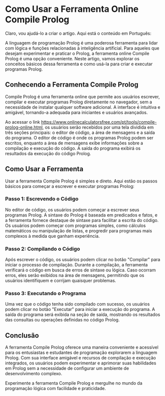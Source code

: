 Como Usar a Ferramenta Online Compile Prolog
============================================

Claro, vou ajudá-lo a criar o artigo. Aqui está o conteúdo em Português:

A linguagem de programação Prolog é uma poderosa ferramenta para lidar com lógica e funções relacionadas à inteligência artificial. Para aqueles que desejam experimentar e praticar o Prolog, a ferramenta online Compile Prolog é uma opção conveniente. Neste artigo, vamos explorar os conceitos básicos dessa ferramenta e como usá-la para criar e executar programas Prolog.

Conhecendo a Ferramenta Compile Prolog
--------------------------------------

Compile Prolog é uma ferramenta online que permite aos usuários escrever, compilar e executar programas Prolog diretamente no navegador, sem a necessidade de instalar qualquer software adicional. A interface é intuitiva e amigável, tornando-a adequada para iniciantes e usuários avançados.

Ao acessar o link <https://www.onlinecalculatorsfree.com/pt/tools/compile-prolog-online.html>, os usuários serão recebidos por uma tela dividida em três seções principais: o editor de código, a área de mensagens e a saída do programa. O editor de código é onde os programas Prolog podem ser escritos, enquanto a área de mensagens exibe informações sobre a compilação e execução do código. A saída do programa exibirá os resultados da execução do código Prolog.

Como Usar a Ferramenta
----------------------

Usar a ferramenta Compile Prolog é simples e direto. Aqui estão os passos básicos para começar a escrever e executar programas Prolog:

### Passo 1: Escrevendo o Código

No editor de código, os usuários podem começar a escrever seus programas Prolog. A sintaxe do Prolog é baseada em predicados e fatos, e a ferramenta fornece destaque de sintaxe para facilitar a escrita do código. Os usuários podem começar com programas simples, como cálculos matemáticos ou manipulação de listas, e progredir para programas mais complexos à medida que ganham experiência.

### Passo 2: Compilando o Código

Após escrever o código, os usuários podem clicar no botão "Compilar" para iniciar o processo de compilação. Durante a compilação, a ferramenta verificará o código em busca de erros de sintaxe ou lógica. Caso ocorram erros, eles serão exibidos na área de mensagens, permitindo que os usuários identifiquem e corrijam quaisquer problemas.

### Passo 3: Executando o Programa

Uma vez que o código tenha sido compilado com sucesso, os usuários podem clicar no botão "Executar" para iniciar a execução do programa. A saída do programa será exibida na seção de saída, mostrando os resultados das consultas ou operações definidas no código Prolog.

Conclusão
---------

A ferramenta Compile Prolog oferece uma maneira conveniente e acessível para os entusiastas e estudantes de programação explorarem a linguagem Prolog. Com sua interface amigável e recursos de compilação e execução integrados, os usuários podem experimentar e aprimorar suas habilidades em Prolog sem a necessidade de configurar um ambiente de desenvolvimento complexo.

Experimente a ferramenta Compile Prolog e mergulhe no mundo da programação lógica com facilidade e praticidade.